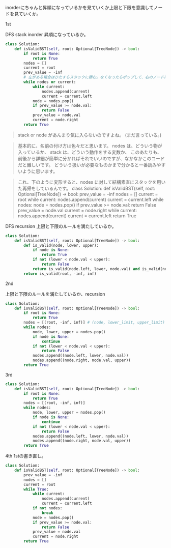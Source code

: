 inorderにちゃんと昇順になっているかを見ていくか上限と下限を意識してノードを見ていくか。

1st

DFS stack inorder
昇順になっているか。
```python
class Solution:
    def isValidBST(self, root: Optional[TreeNode]) -> bool:
        if root is None:
            return True
        nodes = []
        current = root
        prev_value = -inf
        # 左がある場合はひたすらスタックに積む。なくなったらポップして、右のノードに移り同様のことを繰り返す
        while nodes or current:
            while current:
                nodes.append(current)
                current = current.left
            node = nodes.pop()
            if prev_value >= node.val:
                return False
            prev_value = node.val
            current = node.right
        return True
```

> stack or node があんまり気に入らないのですよね。
(まだ言っている。)

> 基本的に、名前の付け方は色々だと思います。
nodes は、どういう物が入っているか、
stack は、どういう動作をする変数か、
このあたりも、前後から詳細が簡単に分かればそれでいいのですが、なかなかこのコードだと難しいです。
どういう扱いが必要なものかまで分かると一番読みやすいように思います。

> これ、下のように変形すると、nodes に対して結構素直にスタックを用いた再帰をしているんです。
class Solution:
    def isValidBST(self, root: Optional[TreeNode]) -> bool:
        prev_value = -inf
        nodes = []
        current = root
        while current:
            nodes.append(current)
            current = current.left
        while nodes:
            node = nodes.pop()
            if prev_value >= node.val:
                return False
            prev_value = node.val
            current = node.right
            while current:
                nodes.append(current)
                current = current.left
        return True


DFS recursion
上限と下限のルールを満たしているか。
```python
class Solution:
    def isValidBST(self, root: Optional[TreeNode]) -> bool:
        def is_valid(node, lower, upper):
            if node is None:
                return True
            if not (lower < node.val < upper):
                return False
            return is_valid(node.left, lower, node.val) and is_valid(node.right, node.val, upper)
        return is_valid(root, -inf, inf)
```

2nd

上限と下限のルールを満たしているか、recursion
```python
class Solution:
    def isValidBST(self, root: Optional[TreeNode]) -> bool:
        if root is None:
            return True
        nodes = [(root, -inf, inf)] # (node, lower_limit, upper_limit)
        while nodes:
            node, lower, upper = nodes.pop()
            if node is None:
                continue
            if not (lower < node.val < upper):
                return False
            nodes.append((node.left, lower, node.val))
            nodes.append((node.right, node.val, upper))
        return True
```

3rd

```python
class Solution:
    def isValidBST(self, root: Optional[TreeNode]) -> bool:
        if root is None:
            return True
        nodes = [(root, -inf, inf)]
        while nodes:
            node, lower, upper = nodes.pop()
            if node is None:
                continue
            if not (lower < node.val < upper):
                return False
            nodes.append((node.left, lower, node.val))
            nodes.append((node.right, node.val, upper))
        return True
```

4th
1stの書き直し。

```python
class Solution:
    def isValidBST(self, root: Optional[TreeNode]) -> bool:
        prev_value = -inf
        nodes = []
        current = root
        while True:
            while current:
                nodes.append(current)
                current = current.left
            if not nodes:
                break
            node = nodes.pop()
            if prev_value >= node.val:
                return False
            prev_value = node.val
            current = node.right
        return True
```
